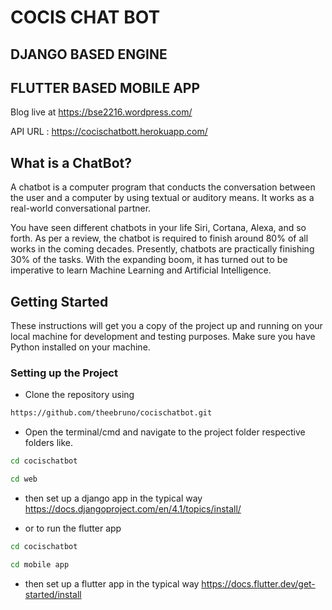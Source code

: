 
# COCIS CHAT BOT

## DJANGO BASED ENGINE
## FLUTTER BASED MOBILE APP

Blog live at https://bse2216.wordpress.com/

API URL : https://cocischatbott.herokuapp.com/

## What is a ChatBot?

A chatbot is a computer program that conducts the conversation between the user and a computer by using textual or auditory means. It works as a real-world conversational partner.

You have seen different chatbots in your life Siri, Cortana, Alexa, and so forth. As per a review, the chatbot is required to finish around 80% of all works in the coming decades. Presently, chatbots are practically finishing 30% of the tasks. With the expanding boom, it has turned out to be imperative to learn Machine Learning and Artificial Intelligence.


## Getting Started

These instructions will get you a copy of the project up and running on your local machine for development and testing purposes. Make sure you have Python installed on your machine.

### Setting up the Project

- Clone the repository using

```bash
https://github.com/theebruno/cocischatbot.git
```

- Open the terminal/cmd and navigate to the project folder respective folders like.

```bash
cd cocischatbot
```
```bash
cd web
```
- then set up a django app in the typical way
https://docs.djangoproject.com/en/4.1/topics/install/



- or to run the flutter app

```bash
cd cocischatbot
```
```bash
cd mobile app
```
- then set up a flutter app in the typical way
https://docs.flutter.dev/get-started/install
